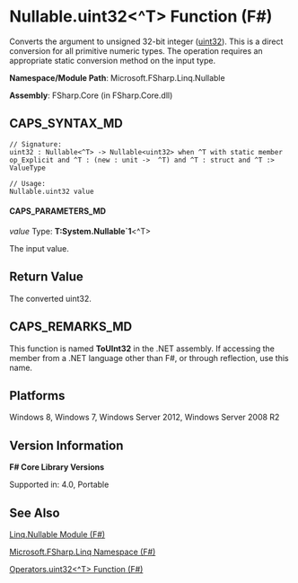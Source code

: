 # Nullable.uint32<^T> Function (F#)

Converts the argument to unsigned 32-bit integer ([uint32](http://msdn.microsoft.com/en-us/library/02aea3e2-e400-453a-a681-3a657afe1825)). This is a direct conversion for all primitive numeric types. The operation requires an appropriate static conversion method on the input type.

**Namespace/Module Path**: Microsoft.FSharp.Linq.Nullable

**Assembly**: FSharp.Core (in FSharp.Core.dll)


## CAPS_SYNTAX_MD

```
// Signature:
uint32 : Nullable<^T> -> Nullable<uint32> when ^T with static member op_Explicit and ^T : (new : unit ->  ^T) and ^T : struct and ^T :> ValueType

// Usage:
Nullable.uint32 value
```

#### CAPS_PARAMETERS_MD
*value*
Type: **T:System.Nullable&#96;1**&lt;^T&gt;


The input value.




## Return Value
The converted uint32.


## CAPS_REMARKS_MD
This function is named **ToUInt32** in the .NET assembly. If accessing the member from a .NET language other than F#, or through reflection, use this name.


## Platforms
Windows 8, Windows 7, Windows Server 2012, Windows Server 2008 R2


## Version Information
**F# Core Library Versions**

Supported in: 4.0, Portable




## See Also
[Linq.Nullable Module &#40;F&#35;&#41;](Linq.Nullable+Module+%28F%23%29.md)

[Microsoft.FSharp.Linq Namespace &#40;F&#35;&#41;](Microsoft.FSharp.Linq+Namespace+%28F%23%29.md)

[Operators.uint32&#60;^T&#62; Function &#40;F&#35;&#41;](Operators.uint32L%5ETR+Function+%28F%23%29.md)


